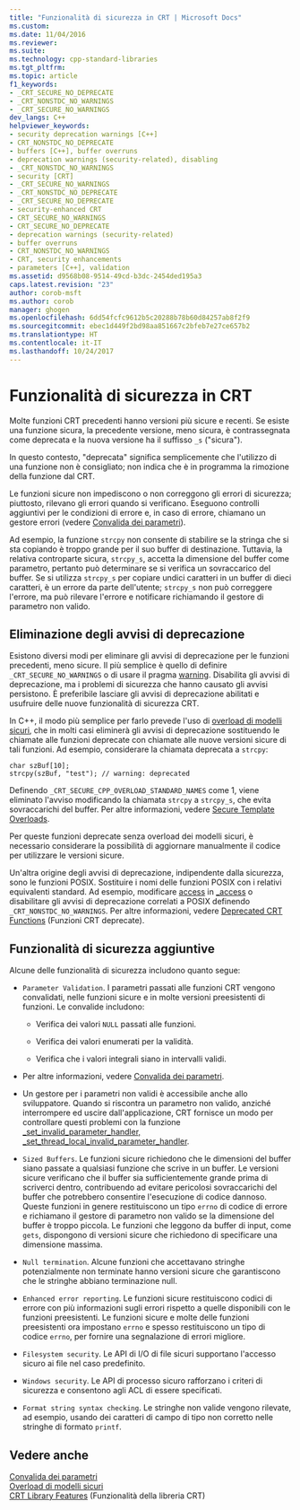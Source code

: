 ```yaml
---
title: "Funzionalità di sicurezza in CRT | Microsoft Docs"
ms.custom: 
ms.date: 11/04/2016
ms.reviewer: 
ms.suite: 
ms.technology: cpp-standard-libraries
ms.tgt_pltfrm: 
ms.topic: article
f1_keywords:
- _CRT_SECURE_NO_DEPRECATE
- _CRT_NONSTDC_NO_WARNINGS
- _CRT_SECURE_NO_WARNINGS
dev_langs: C++
helpviewer_keywords:
- security deprecation warnings [C++]
- CRT_NONSTDC_NO_DEPRECATE
- buffers [C++], buffer overruns
- deprecation warnings (security-related), disabling
- _CRT_NONSTDC_NO_WARNINGS
- security [CRT]
- _CRT_SECURE_NO_WARNINGS
- _CRT_NONSTDC_NO_DEPRECATE
- _CRT_SECURE_NO_DEPRECATE
- security-enhanced CRT
- CRT_SECURE_NO_WARNINGS
- CRT_SECURE_NO_DEPRECATE
- deprecation warnings (security-related)
- buffer overruns
- CRT_NONSTDC_NO_WARNINGS
- CRT, security enhancements
- parameters [C++], validation
ms.assetid: d9568b08-9514-49cd-b3dc-2454ded195a3
caps.latest.revision: "23"
author: corob-msft
ms.author: corob
manager: ghogen
ms.openlocfilehash: 6dd54fcfc9612b5c20288b78b60d84257ab8f2f9
ms.sourcegitcommit: ebec1d449f2bd98aa851667c2bfeb7e27ce657b2
ms.translationtype: HT
ms.contentlocale: it-IT
ms.lasthandoff: 10/24/2017
---
```

# <a name="security-features-in-the-crt"></a>Funzionalità di sicurezza in CRT
Molte funzioni CRT precedenti hanno versioni più sicure e recenti. Se esiste una funzione sicura, la precedente versione, meno sicura, è contrassegnata come deprecata e la nuova versione ha il suffisso `_s` ("sicura").  
  
 In questo contesto, "deprecata" significa semplicemente che l'utilizzo di una funzione non è consigliato; non indica che è in programma la rimozione della funzione dal CRT.  
  
 Le funzioni sicure non impediscono o non correggono gli errori di sicurezza; piuttosto, rilevano gli errori quando si verificano. Eseguono controlli aggiuntivi per le condizioni di errore e, in caso di errore, chiamano un gestore errori (vedere [Convalida dei parametri](../c-runtime-library/parameter-validation.md)).  
  
 Ad esempio, la funzione `strcpy` non consente di stabilire se la stringa che si sta copiando è troppo grande per il suo buffer di destinazione. Tuttavia, la relativa controparte sicura, `strcpy_s`, accetta la dimensione del buffer come parametro, pertanto può determinare se si verifica un sovraccarico del buffer. Se si utilizza `strcpy_s` per copiare undici caratteri in un buffer di dieci caratteri, è un errore da parte dell'utente; `strcpy_s` non può correggere l'errore, ma può rilevare l'errore e notificare richiamando il gestore di parametro non valido.  
  
## <a name="eliminating-deprecation-warnings"></a>Eliminazione degli avvisi di deprecazione  
 Esistono diversi modi per eliminare gli avvisi di deprecazione per le funzioni precedenti, meno sicure. Il più semplice è quello di definire `_CRT_SECURE_NO_WARNINGS` o di usare il pragma [warning](../preprocessor/warning.md). Disabilita gli avvisi di deprecazione, ma i problemi di sicurezza che hanno causato gli avvisi persistono. È preferibile lasciare gli avvisi di deprecazione abilitati e usufruire delle nuove funzionalità di sicurezza CRT.  
  
 In C++, il modo più semplice per farlo prevede l'uso di [overload di modelli sicuri](../c-runtime-library/secure-template-overloads.md), che in molti casi eliminerà gli avvisi di deprecazione sostituendo le chiamate alle funzioni deprecate con chiamate alle nuove versioni sicure di tali funzioni. Ad esempio, considerare la chiamata deprecata a `strcpy`:  
  
```  
char szBuf[10];   
strcpy(szBuf, "test"); // warning: deprecated   
```  
  
 Definendo `_CRT_SECURE_CPP_OVERLOAD_STANDARD_NAMES` come 1, viene eliminato l'avviso modificando la chiamata `strcpy` a `strcpy_s`, che evita sovraccarichi del buffer. Per altre informazioni, vedere [Secure Template Overloads](../c-runtime-library/secure-template-overloads.md).  
  
 Per queste funzioni deprecate senza overload dei modelli sicuri, è necessario considerare la possibilità di aggiornare manualmente il codice per utilizzare le versioni sicure.  
  
 Un'altra origine degli avvisi di deprecazione, indipendente dalla sicurezza, sono le funzioni POSIX. Sostituire i nomi delle funzioni POSIX con i relativi equivalenti standard. Ad esempio, modificare [access](../c-runtime-library/reference/access-crt.md) in [_access](../c-runtime-library/reference/access-waccess.md) o disabilitare gli avvisi di deprecazione correlati a POSIX definendo `_CRT_NONSTDC_NO_WARNINGS`. Per altre informazioni, vedere [Deprecated CRT Functions](http://msdn.microsoft.com/en-us/7e259932-c6c8-4c1a-9637-639e591681a5) (Funzioni CRT deprecate).  
  
## <a name="additional-security-features"></a>Funzionalità di sicurezza aggiuntive  
 Alcune delle funzionalità di sicurezza includono quanto segue:  
  
-   `Parameter Validation`. I parametri passati alle funzioni CRT vengono convalidati, nelle funzioni sicure e in molte versioni preesistenti di funzioni. Le convalide includono:  
  
    -   Verifica dei valori `NULL` passati alle funzioni.  
  
    -   Verifica dei valori enumerati per la validità.  
  
    -   Verifica che i valori integrali siano in intervalli validi.  
  
-   Per altre informazioni, vedere [Convalida dei parametri](../c-runtime-library/parameter-validation.md).  
  
-   Un gestore per i parametri non validi è accessibile anche allo sviluppatore. Quando si riscontra un parametro non valido, anziché interrompere ed uscire dall'applicazione, CRT fornisce un modo per controllare questi problemi con la funzione [_set_invalid_parameter_handler, _set_thread_local_invalid_parameter_handler](../c-runtime-library/reference/set-invalid-parameter-handler-set-thread-local-invalid-parameter-handler.md).  
  
-   `Sized Buffers`. Le funzioni sicure richiedono che le dimensioni del buffer siano passate a qualsiasi funzione che scrive in un buffer. Le versioni sicure verificano che il buffer sia sufficientemente grande prima di scriverci dentro, contribuendo ad evitare pericolosi sovraccarichi del buffer che potrebbero consentire l'esecuzione di codice dannoso. Queste funzioni in genere restituiscono un tipo `errno` di codice di errore e richiamano il gestore di parametro non valido se la dimensione del buffer è troppo piccola. Le funzioni che leggono da buffer di input, come `gets`, dispongono di versioni sicure che richiedono di specificare una dimensione massima.  
  
-   `Null termination`. Alcune funzioni che accettavano stringhe potenzialmente non terminate hanno versioni sicure che garantiscono che le stringhe abbiano terminazione null.  
  
-   `Enhanced error reporting`. Le funzioni sicure restituiscono codici di errore con più informazioni sugli errori rispetto a quelle disponibili con le funzioni preesistenti. Le funzioni sicure e molte delle funzioni preesistenti ora impostano `errno` e spesso restituiscono un tipo di codice `errno`, per fornire una segnalazione di errori migliore.  
  
-   `Filesystem security`. Le API di I/O di file sicuri supportano l'accesso sicuro ai file nel caso predefinito.  
  
-   `Windows security`. Le API di processo sicuro rafforzano i criteri di sicurezza e consentono agli ACL di essere specificati.  
  
-   `Format string syntax checking`. Le stringhe non valide vengono rilevate, ad esempio, usando dei caratteri di campo di tipo non corretto nelle stringhe di formato `printf`.  
  
## <a name="see-also"></a>Vedere anche  
 [Convalida dei parametri](../c-runtime-library/parameter-validation.md)   
 [Overload di modelli sicuri](../c-runtime-library/secure-template-overloads.md)   
 [CRT Library Features](../c-runtime-library/crt-library-features.md) (Funzionalità della libreria CRT)